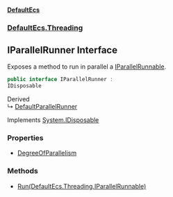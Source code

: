 #### [DefaultEcs](./index.md 'index')
### [DefaultEcs.Threading](./DefaultEcs-Threading.md 'DefaultEcs.Threading')
## IParallelRunner Interface
Exposes a method to run in parallel a [IParallelRunnable](./DefaultEcs-Threading-IParallelRunnable.md 'DefaultEcs.Threading.IParallelRunnable').  
```csharp
public interface IParallelRunner :
IDisposable
```
Derived  
&#8627; [DefaultParallelRunner](./DefaultEcs-Threading-DefaultParallelRunner.md 'DefaultEcs.Threading.DefaultParallelRunner')  

Implements [System.IDisposable](https://docs.microsoft.com/en-us/dotnet/api/System.IDisposable 'System.IDisposable')  
### Properties
- [DegreeOfParallelism](./DefaultEcs-Threading-IParallelRunner-DegreeOfParallelism.md 'DefaultEcs.Threading.IParallelRunner.DegreeOfParallelism')
### Methods
- [Run(DefaultEcs.Threading.IParallelRunnable)](./DefaultEcs-Threading-IParallelRunner-Run(DefaultEcs-Threading-IParallelRunnable).md 'DefaultEcs.Threading.IParallelRunner.Run(DefaultEcs.Threading.IParallelRunnable)')
